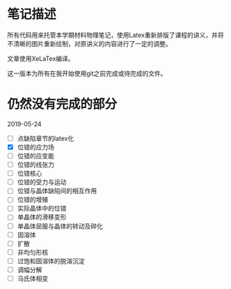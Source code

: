 # 笔记描述

所有代码用来托管本学期材料物理笔记，使用Latex重新排版了课程的讲义，并将不清晰的图片重新绘制，对原讲义的内容进行了一定的调整。

文章使用XeLaTex编译。

这一版本为所有在我开始使用git之前完成或待完成的文件。



# 仍然没有完成的部分

2019-05-24

- [ ] 点缺陷章节的latex化
- [x] 位错的应力场
- [ ] 位错的应变能
- [ ] 位错的线张力
- [ ] 位错核心
- [ ] 位错的受力与运动
- [ ] 位错与晶体缺陷间的相互作用
- [ ] 位错的增殖
- [ ] 实际晶体中的位错
- [ ] 单晶体的滑移变形
- [ ] 单晶体屈服与晶体的转动及碎化
- [ ] 固溶体
- [ ] 扩散
- [ ] 非均匀形核
- [ ] 过饱和固溶体的脱溶沉淀
- [ ] 调幅分解
- [ ] 马氏体相变
